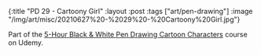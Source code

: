 {:title "PD 29 - Cartoony Girl"
 :layout :post
 :tags ["art/pen-drawing"]
 :image "/img/art/misc/20210627%20-%2029%20-%20Cartoony%20Girl.jpg"}

Part of the [5-Hour Black & White Pen Drawing Cartoon Characters][5HBWPDCC]
course on Udemy.

[5HBWPDCC]: https://www.udemy.com/course/5-hour-black-and-white-pen-drawing-cartoon-characters/
